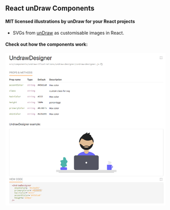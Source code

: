 ## React unDraw Components

#### MIT licensed illustrations by unDraw for your React projects

* SVGs from [unDraw](https://undraw.co/) as customisable images in React.  

#### Check out how the components work:

![alt text](readme.gif)

